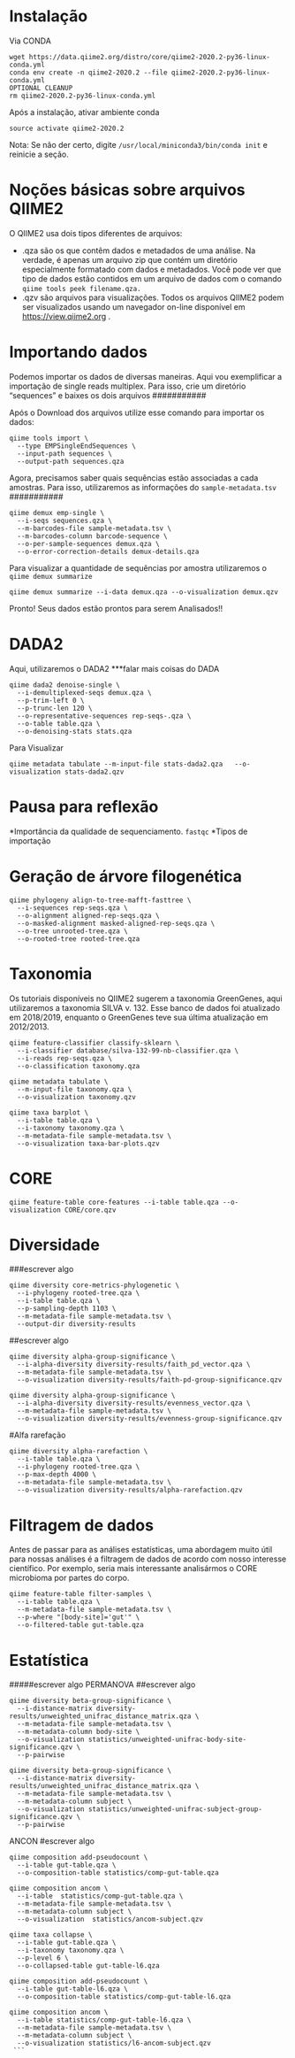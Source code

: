 # Instalação

Via CONDA

```
wget https://data.qiime2.org/distro/core/qiime2-2020.2-py36-linux-conda.yml
conda env create -n qiime2-2020.2 --file qiime2-2020.2-py36-linux-conda.yml
OPTIONAL CLEANUP
rm qiime2-2020.2-py36-linux-conda.yml
```

Após a instalação, ativar ambiente conda

```
source activate qiime2-2020.2
```
Nota: Se não der certo, digite `/usr/local/miniconda3/bin/conda init` e reinicie a seção. 

# Noções básicas sobre arquivos QIIME2

O QIIME2 usa dois tipos diferentes de arquivos:
- .qza são os que contêm dados e metadados de uma análise. Na verdade, é apenas um arquivo zip que contém um diretório especialmente formatado com dados e metadados. Você pode ver que tipo de dados estão contidos em um arquivo de dados com o comando `qiime tools peek filename.qza.`
- .qzv são arquivos para visualizações. Todos os arquivos QIIME2 podem ser visualizados usando um navegador on-line disponível em https://view.qiime2.org .

# Importando dados
Podemos importar os dados de diversas maneiras. Aqui vou exemplificar a importação de single reads multiplex. Para isso, crie um diretório “sequences” e baixes os dois arquivos ###########

Após o Download dos arquivos utilize esse comando para importar os dados:
 
```
qiime tools import \
  --type EMPSingleEndSequences \
  --input-path sequences \
  --output-path sequences.qza
```
Agora, precisamos saber quais sequências estão associadas a cada amostras.  Para isso, utilizaremos as informações do `sample-metadata.tsv` ###########

```
qiime demux emp-single \
  --i-seqs sequences.qza \
  --m-barcodes-file sample-metadata.tsv \
  --m-barcodes-column barcode-sequence \
  --o-per-sample-sequences demux.qza \
  --o-error-correction-details demux-details.qza
```

Para visualizar a quantidade de sequências por amostra utilizaremos o `qiime demux summarize`
 
```
qiime demux summarize --i-data demux.qza --o-visualization demux.qzv
```

Pronto! Seus dados estão prontos para serem Analisados!!


# DADA2
Aqui, utilizaremos o DADA2 ***falar mais coisas do DADA

```
qiime dada2 denoise-single \
  --i-demultiplexed-seqs demux.qza \
  --p-trim-left 0 \
  --p-trunc-len 120 \
  --o-representative-sequences rep-seqs-.qza \
  --o-table table.qza \
  --o-denoising-stats stats.qza
````

Para Visualizar
```
qiime metadata tabulate --m-input-file stats-dada2.qza   --o-visualization stats-dada2.qzv
```

# Pausa para reflexão
*Importância da qualidade de sequenciamento. `fastqc`
*Tipos de importação

# Geração de árvore filogenética
```
qiime phylogeny align-to-tree-mafft-fasttree \
  --i-sequences rep-seqs.qza \
  --o-alignment aligned-rep-seqs.qza \
  --o-masked-alignment masked-aligned-rep-seqs.qza \
  --o-tree unrooted-tree.qza \
  --o-rooted-tree rooted-tree.qza
```

# Taxonomia
Os tutoriais disponíveis no QIIME2 sugerem a taxonomia GreenGenes, aqui utilizaremos a taxonomia SILVA v. 132. Esse banco de dados foi atualizado em 2018/2019, enquanto o GreenGenes teve sua última atualização em 2012/2013.

```
qiime feature-classifier classify-sklearn \
  --i-classifier database/silva-132-99-nb-classifier.qza \
  --i-reads rep-seqs.qza \
  --o-classification taxonomy.qza

qiime metadata tabulate \
  --m-input-file taxonomy.qza \
  --o-visualization taxonomy.qzv

qiime taxa barplot \
  --i-table table.qza \
  --i-taxonomy taxonomy.qza \
  --m-metadata-file sample-metadata.tsv \
  --o-visualization taxa-bar-plots.qzv
```

# CORE
```
qiime feature-table core-features --i-table table.qza --o-visualization CORE/core.qzv
```

# Diversidade
###escrever algo
```
qiime diversity core-metrics-phylogenetic \
  --i-phylogeny rooted-tree.qza \
  --i-table table.qza \
  --p-sampling-depth 1103 \
  --m-metadata-file sample-metadata.tsv \
  --output-dir diversity-results

```

##escrever algo

```
qiime diversity alpha-group-significance \
  --i-alpha-diversity diversity-results/faith_pd_vector.qza \
  --m-metadata-file sample-metadata.tsv \
  --o-visualization diversity-results/faith-pd-group-significance.qzv

qiime diversity alpha-group-significance \
  --i-alpha-diversity diversity-results/evenness_vector.qza \
  --m-metadata-file sample-metadata.tsv \
  --o-visualization diversity-results/evenness-group-significance.qzv
```

#Alfa rarefação
```
qiime diversity alpha-rarefaction \
  --i-table table.qza \
  --i-phylogeny rooted-tree.qza \
  --p-max-depth 4000 \
  --m-metadata-file sample-metadata.tsv \
  --o-visualization diversity-results/alpha-rarefaction.qzv
```

# Filtragem de dados
Antes de passar para as análises estatísticas, uma abordagem muito útil para nossas análises é a filtragem de dados de acordo com nosso interesse científico.
Por exemplo, seria mais interessante analisármos o CORE microbioma por partes do corpo. 

```
qiime feature-table filter-samples \
  --i-table table.qza \
  --m-metadata-file sample-metadata.tsv \
  --p-where "[body-site]='gut'" \
  --o-filtered-table gut-table.qza
````

# Estatística
#####escrever algo
PERMANOVA
##escrever algo
```
qiime diversity beta-group-significance \
  --i-distance-matrix diversity-results/unweighted_unifrac_distance_matrix.qza \
  --m-metadata-file sample-metadata.tsv \
  --m-metadata-column body-site \
  --o-visualization statistics/unweighted-unifrac-body-site-significance.qzv \
  --p-pairwise

qiime diversity beta-group-significance \
  --i-distance-matrix diversity-results/unweighted_unifrac_distance_matrix.qza \
  --m-metadata-file sample-metadata.tsv \
  --m-metadata-column subject \
  --o-visualization statistics/unweighted-unifrac-subject-group-significance.qzv \
  --p-pairwise
```

ANCON
#escrever algo
````
qiime composition add-pseudocount \
  --i-table gut-table.qza \
  --o-composition-table statistics/comp-gut-table.qza

qiime composition ancom \
  --i-table  statistics/comp-gut-table.qza \
  --m-metadata-file sample-metadata.tsv \
  --m-metadata-column subject \
  --o-visualization  statistics/ancom-subject.qzv

qiime taxa collapse \
  --i-table gut-table.qza \
  --i-taxonomy taxonomy.qza \
  --p-level 6 \
  --o-collapsed-table gut-table-l6.qza

qiime composition add-pseudocount \
  --i-table gut-table-l6.qza \
  --o-composition-table statistics/comp-gut-table-l6.qza

qiime composition ancom \
  --i-table statistics/comp-gut-table-l6.qza \
  --m-metadata-file sample-metadata.tsv \
  --m-metadata-column subject \
  --o-visualization statistics/l6-ancom-subject.qzv
 ``` 
